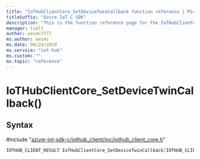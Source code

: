 ```yaml
---                             
title: "IoTHubClientCore_SetDeviceTwinCallback function reference | Microsoft Docs" 
titleSuffix: "Azure IoT C SDK"            
description: "This is the function reference page for the IoTHubClientCore_SetDeviceTwinCallback() function in the Azure IoT C SDK. This SDK is used with Azure IoT Hub and Azure IoT Hub Device Provisioning Service"            
manager: timlt                 
author: wesmc7777              
ms.author: wesmc               
ms.date: 09/24/2020                    
ms.service: "iot-hub"             
ms.custom: ""                
ms.topic: "reference"        
---                            
```


# IoTHubClientCore_SetDeviceTwinCallback()

## Syntax

\#include "[azure-iot-sdk-c/iothub_client/inc/iothub_client_core.h](../iothub-client-core-h.md)"  
```C
IOTHUB_CLIENT_RESULT IoTHubClientCore_SetDeviceTwinCallback(IOTHUB_CLIENT_CORE_HANDLE  MU_C2);
```

